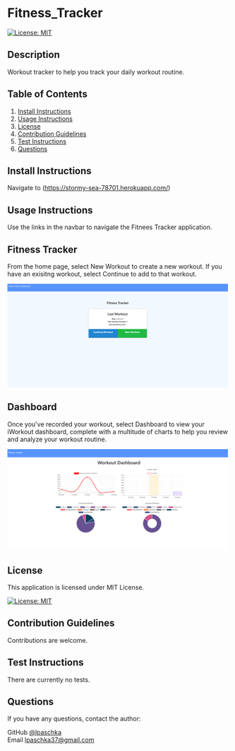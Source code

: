 # Fitness_Tracker

[![License: MIT](https://img.shields.io/badge/License-MIT-yellow.svg)](https://opensource.org/licenses/MIT)
    
## Description

Workout tracker to help you track your daily workout routine.
      
## Table of Contents
1. [Install Instructions](#install-instructions)
2. [Usage Instructions](#usage-instructions)
3. [License](#license)
4. [Contribution Guidelines](#contribution-guidelines)
5. [Test Instructions](#test-instructions)
6. [Questions](#questions)

## Install Instructions

Navigate to (https://stormy-sea-78701.herokuapp.com/)
  
## Usage Instructions
Use the links in the navbar to navigate the Fitnees Tracker application.

## Fitness Tracker

From the home page, select New Workout to create a new workout. If you have an exisitng workout, select Continue to add to that workout.

<img src="./public/Main_Page.png" width=500>

## Dashboard

Once you've recorded your workout, select Dashboard to view your iWorkout dashboard, complete with a multitude of charts to help you review and analyze your workout routine.

<img src="./public/Graph_Page.png" width=500/>

## License
  
This application is licensed under MIT License.
     
[![License: MIT](https://img.shields.io/badge/License-MIT-yellow.svg)](https://opensource.org/licenses/MIT)
    
## Contribution Guidelines

Contributions are welcome.

## Test Instructions

There are currently no tests.

## Questions

If you have any questions, contact the author:  

GitHub [@lpaschka](https://github.com/lpaschka37)  
Email [lpaschka37@gmail.com](mailto:lpaschka37@gmail.com)
